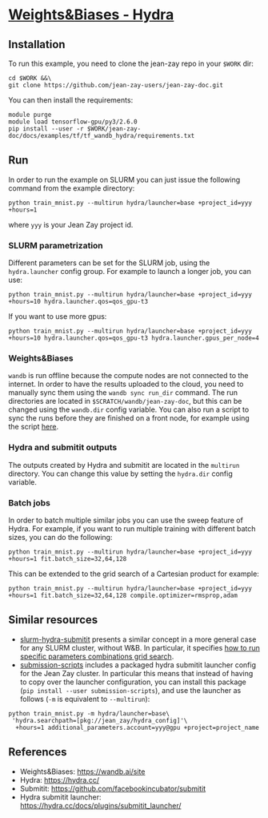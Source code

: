 # [Weights&Biases - Hydra](https://github.com/jean-zay-users/jean-zay-doc/tree/master/docs/examples/tf/tf_wandb_hydra)


## Installation

To run this example, you need to clone the jean-zay repo in your `$WORK` dir:
```
cd $WORK &&\
git clone https://github.com/jean-zay-users/jean-zay-doc.git
```

You can then install the requirements:
```
module purge
module load tensorflow-gpu/py3/2.6.0
pip install --user -r $WORK/jean-zay-doc/docs/examples/tf/tf_wandb_hydra/requirements.txt
```

## Run
In order to run the example on SLURM you can just issue the following command from the example directory:
```
python train_mnist.py --multirun hydra/launcher=base +project_id=yyy +hours=1
```
where `yyy` is your Jean Zay project id.

### SLURM parametrization
Different parameters can be set for the SLURM job, using the `hydra.launcher` config group.
For example to launch a longer job, you can use:
```
python train_mnist.py --multirun hydra/launcher=base +project_id=yyy +hours=10 hydra.launcher.qos=qos_gpu-t3
```

If you want to use more gpus:
```
python train_mnist.py --multirun hydra/launcher=base +project_id=yyy +hours=10 hydra.launcher.qos=qos_gpu-t3 hydra.launcher.gpus_per_node=4
```

### Weights&Biases
`wandb` is run offline because the compute nodes are not connected to the internet.
In order to have the results uploaded to the cloud, you need to manually sync them using the `wandb sync run_dir` command.
The run directories are located in `$SCRATCH/wandb/jean-zay-doc`, but this can be changed using the `wandb.dir` config variable.
You can also run a script to sync the runs before they are finished on a front node, for example using the script [here](https://github.com/zaccharieramzi/submission-scripts/blob/master/jean_zay/syncall_wandb.sh).

### Hydra and submitit outputs
The outputs created by Hydra and submitit are located in the `multirun` directory.
You can change this value by setting the `hydra.dir` config variable.

### Batch jobs
In order to batch multiple similar jobs you can use the sweep feature of Hydra.
For example, if you want to run multiple training with different batch sizes, you can do the following:
```
python train_mnist.py --multirun hydra/launcher=base +project_id=yyy +hours=1 fit.batch_size=32,64,128
```

This can be extended to the grid search of a Cartesian product for example:
```
python train_mnist.py --multirun hydra/launcher=base +project_id=yyy +hours=1 fit.batch_size=32,64,128 compile.optimizer=rmsprop,adam
```

## Similar resources

- [slurm-hydra-submitit](https://github.com/RaphaelMeudec/slurm-hydra-submitit) presents a similar concept in a more general case for any SLURM cluster, without W&B. In particular, it specifies [how to run specific parameters combinations grid search](https://github.com/RaphaelMeudec/slurm-hydra-submitit#specific-parameters-combinations).
- [submission-scripts](https://github.com/zaccharieramzi/submission-scripts/tree/master/jean_zay/hydra_config) includes a packaged hydra submitit launcher config for the Jean Zay cluster. In particular this means that instead of having to copy over the launcher configuration, you can install this package (`pip install --user submission-scripts`), and use the launcher as follows (`-m` is equivalent to `--multirun`):
```
python train_mnist.py -m hydra/launcher=base\
 'hydra.searchpath=[pkg://jean_zay/hydra_config]'\
  +hours=1 additional_parameters.account=yyy@gpu +project=project_name
```


## References
- Weights&Biases: https://wandb.ai/site
- Hydra: https://hydra.cc/
- Submitit: https://github.com/facebookincubator/submitit
- Hydra submitit launcher: https://hydra.cc/docs/plugins/submitit_launcher/